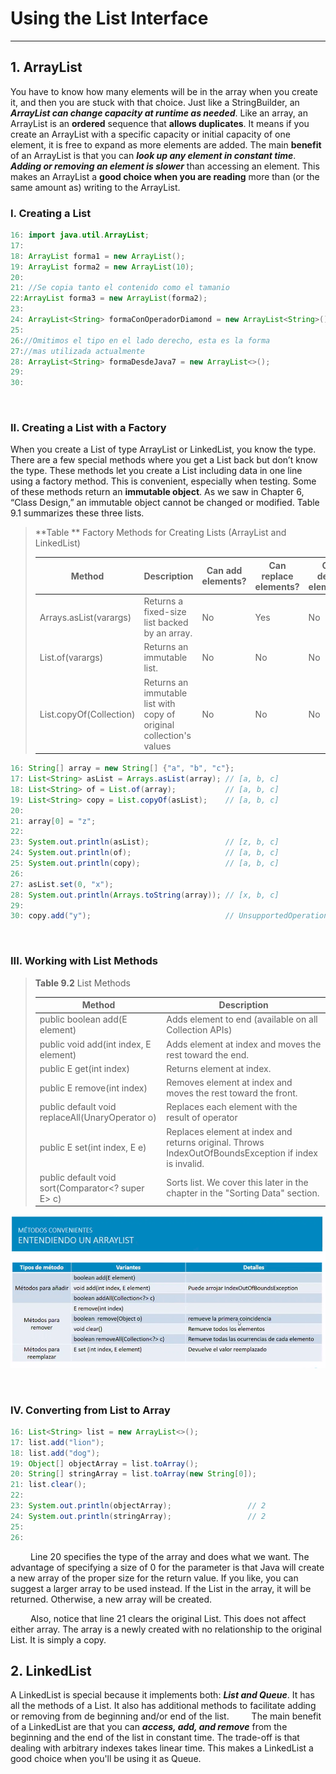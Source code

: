 # Using the List Interface
-------------
## 1. **ArrayList**
You have to know how many elements will be in the array when you create it, and then you are stuck with that choice. Just
like  a StringBuilder, an ___ArrayList can change capacity at runtime as needed___. Like an array, an ArrayList is 
an **ordered** sequence that **allows duplicates**.
It means if you create an ArrayList with a specific capacity or initial capacity of one element, it is free to expand
as more elements are added.
The main **benefit** of an ArrayList is that you can ___look up any element in constant time___. ___Adding or removing an 
element is slower___ than accessing an element. This makes an ArrayList a **good choice when you are reading** more than (or the
same amount as) writing to the ArrayList. <br/>

### I. Creating a List
```java
16: import java.util.ArrayList;
17: 
18: ArrayList forma1 = new ArrayList();
19: ArrayList forma2 = new ArrayList(10);
20:
21: //Se copia tanto el contenido como el tamanio
22:ArrayList forma3 = new ArrayList(forma2);
23: 
24: ArrayList<String> formaConOperadorDiamond = new ArrayList<String>();
25: 
26://Omitimos el tipo en el lado derecho, esta es la forma
27://mas utilizada actualmente 
28: ArrayList<String> formaDesdeJava7 = new ArrayList<>();
29:
30:
```

&emsp;&emsp;
### II. Creating a List with a Factory
When you create a List of type ArrayList or LinkedList, you know the type. There are
a few special methods where you get a List back but don’t know the type. These methods
let you create a List including data in one line using a factory method. This is convenient,
especially when testing. Some of these methods return an **immutable object**. As we saw in
Chapter 6, “Class Design,” an immutable object cannot be changed or modified. Table 9.1
summarizes these three lists.

> **Table ** Factory Methods for Creating Lists (ArrayList and LinkedList)
>
> |Method| Description                                                         |Can add elements?|Can replace elements?|Can delete elements?|
> |------|---------------------------------------------------------------------|-----------------|---------------------|--------------------|
> |Arrays.asList(varargs)| Returns a fixed-size list backed by an array.                       |No|Yes|No|
> |List.of(varargs)| Returns an immutable list.                                          |No|No|No|
> |List.copyOf(Collection)| Returns an immutable list with copy of original collection's values |No|No|No|

```java
16: String[] array = new String[] {"a", "b", "c"};
17: List<String> asList = Arrays.asList(array); // [a, b, c]
18: List<String> of = List.of(array);           // [a, b, c]
19: List<String> copy = List.copyOf(asList);    // [a, b, c]
20:
21: array[0] = "z";
22:
23: System.out.println(asList);                 // [z, b, c]
24: System.out.println(of);                     // [a, b, c]
25: System.out.println(copy);                   // [a, b, c]
26:
27: asList.set(0, "x");
28: System.out.println(Arrays.toString(array)); // [x, b, c]
29:
30: copy.add("y");                              // UnsupportedOperationException
```
&emsp;&emsp;
### III. Working with List Methods
> **Table 9.2** List Methods
>
> |Method| Description                                                                                           |
> |------|-------------------------------------------------------------------------------------------------------|
> |public boolean add(E element)| Adds element to end (available on all Collection APIs)                                                |
> |public void add(int index, E element)| Adds element at index and moves the rest toward the end.                                              |
> |public E get(int index)| Returns element at index.                                                                             |
> |public E remove(int index)| Removes element at index and moves the rest toward the front.                                         |
> |public default void replaceAll(UnaryOperator<E> o)| Replaces each element with the result of operator                                                     |
> |public E set(int index, E e)| Replaces element at index and returns original. Throws IndexOutOfBoundsException if index is invalid. |
> |public default void sort(Comparator<? super E> c)| Sorts list. We cover this later in the chapter in the "Sorting Data" section.                         |

![list methods](https://github.com/quirozariel21/java17-OCP-study-guide/blob/main/Lectures/CH_9_Collections_and_Generics/images/list_methods.png?raw=true)

&emsp;&emsp;
### IV. Converting from List to Array
```java
16: List<String> list = new ArrayList<>();
17: list.add("lion");
18: list.add("dog");
19: Object[] objectArray = list.toArray();
20: String[] stringArray = list.toArray(new String[0]);
21: list.clear();
22:
23: System.out.println(objectArray);                 // 2
24: System.out.println(stringArray);                 // 2
25: 
26:
```
&emsp;&emsp;
Line 20 specifies the type of the array and does what we want. The advantage of specifying a size of 0 for the
parameter is that Java will create a new array of the proper size for the return value. If you like, you can suggest 
a larger array to be used instead. If the List in the array, it will be returned. Otherwise, a new array will be created.

&emsp;&emsp;
Also, notice that line 21 clears the original List. This does not affect either array. The array is a newly created with 
no relationship to the original List. It is simply a copy.
## 2. **LinkedList**
A LinkedList is special because it implements both: ___List and Queue___. It has all the methods of a List. It also has additional 
methods to facilitate adding or removing from de beginning and/or end of the list.
&emsp;&emsp;
The main benefit of a LinkedList are that you can ___access, add, and remove___ from the beginning and the end of the list 
in constant time. The trade-off is that dealing with arbitrary indexes takes linear time. This makes a LinkedList a
good choice when you'll be using it as Queue. 